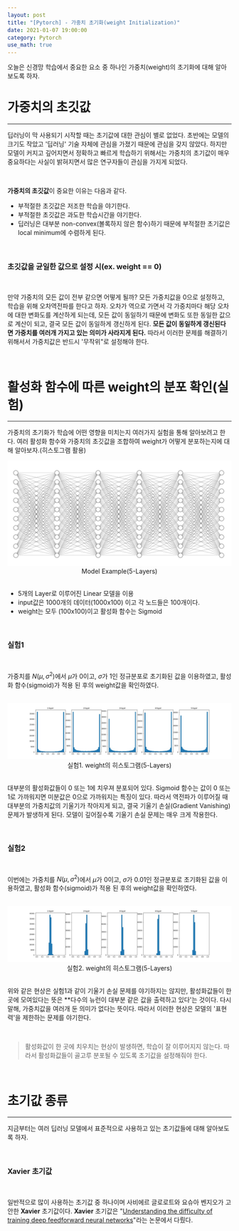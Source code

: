 ```yaml
---
layout: post
title: "[Pytorch] - 가중치 초기화(weight Initialization)"
date: 2021-01-07 19:00:00
category: Pytorch
use_math: true
---
```


오늘은 신경망 학습에서 중요한 요소 중 하나인 가중치(weight)의 초기화에 대해 알아보도록 하자.

# 가중치의 초깃값
<hr>

딥러닝이 막 사용되기 시작할 때는 초기값에 대한 관심이 별로 없었다. 초반에는 모델의 크기도 작았고 '딥러닝' 기술 자체에 관심을 가졌기 때문에 관심을 갖지 않았다. 하지만 모델이 커지고 깊어지면서 정확하고 빠르게 학습하기 위해서는 가중치의 초기값이 매우 중요하다는 사실이 밝혀지면서 많은 연구자들이 관심을 가지게 되었다. 

<br>

**가중치의 초깃값**이 중요한 이유는 다음과 같다.
- 부적절한 초깃값은 저조한 학습을 야기한다.
- 부적절한 초깃값은 과도한 학습시간을 야기한다.
- 딥러닝은 대부분 non-convex(볼록하지 않은 함수)하기 때문에 부적절한 초기값은 local minimum에 수렴하게 된다.

<br>

### 초깃값을 균일한 값으로 설정 시(ex. weight == 0)

<br>

만약 가중치의 모든 값이 전부 같으면 어떻게 될까? 모든 가중치값을 0으로 설정하고, 학습을 위해 오차역전파를 한다고 하자. 오차가 역으로 가면서 각 가중치마다 해당 오차에 대한 변화도를 계산하게 되는데, 모든 값이 동일하기 때문에 변화도 또한 동일한 값으로 계산이 되고, 결국 모든 값이 동일하게 갱신하게 된다. **모든 값이 동일하게 갱신된다면 가중치를 여러개 가지고 있는 의미가 사라지게 된다.** 따라서 이러한 문제를 해결하기 위해서서 가중치값은 반드시 '무작위"로 설정해야 한다.

<br>

# 활성화 함수에 따른 weight의 분포 확인(실험)
<hr>

가중치의 초기화가 학습에 어떤 영향을 미치는지 여러가지 실험을 통해 알아보려고 한다. 여러 활성화 함수와 가중치의 초깃값을 조합하여 weight가 어떻게 분포하는지에 대해 알아보자.(히스토그램 활용)

<center>
<img  src="/public/img/pytorch/layer5.PNG" width="" style='margin: 0px auto;'/>
<figcaption> Model Example(5-Layers) </figcaption>
</center>

<br>

- 5개의 Layer로 이루어진 Linear 모델을 이용
- input값은 1000개의 데이터(1000x100) 이고 각 노드들은 100개이다.
- weight는 모두 (100x100)이고 활성화 함수는 Sigmoid

<br>

### 실험1

<br>

가중치를 $N(\mu, \sigma^2)$에서 $\mu$가 0이고, $\sigma$가 1인 정규분포로 초기화된 값을 이용하였고, 활성화 함수(sigmoid)가 적용 된 후의 weight값을 확인하였다.

<br>

<center>
<img  src="/public/img/pytorch/sigmoid_weight.jpg" width="" style='margin: 0px auto;'/>
<figcaption> 실험1. weight의 히스토그램(5-Layers) </figcaption>
</center>

<br>

대부분의 활성화값들이 0 또는 1에 치우져 분포되어 있다. Sigmoid 함수는 값이 0 또는 1로 가까워지면 미분값은 0으로 가까워지는 특징이 있다. 따라서 역전파가 이루어질 때 대부분의 가중치값의 기울기가 작아지게 되고, 결국 기울기 손실(Gradient Vanishing) 문제가 발생하게 된다. 모델이 깊어질수록 기울기 손실 문제는 매우 크게 작용한다. 

<br>

### 실험2

<br>

이번에는 가중치를 $N(\mu, \sigma^2)$에서 $\mu$가 0이고, $\sigma$가 0.01인 정규분포로 초기화된 값을 이용하였고, 활성화 함수(sigmoid)가 적용 된 후의 weight값을 확인하였다.

<br>

<center>
<img  src="/public/img/pytorch/sigmoid_weight2.jpg" width="" style='margin: 0px auto;'/>
<figcaption> 실험2. weight의 히스토그램(5-Layers) </figcaption>
</center>

<br>

위와 같은 현상은 실험1과 같이 기울기 손실 문제를 야기하지는 않지만, 활성화값들이 한 곳에 모여있다는 뜻은 **다수의 뉴런이 대부분 같은 값을 출력하고 있다'는 것이다. 다시 말해, 가중치값을 여러개 둔 의미가 없다는 뜻이다. 따라서 이러한 현상은 모델의 '표현력'을 제한하는 문제를 야기한다.

<br>

> 활성화값이 한 곳에 치우치는 현상이 발생하면, 학습이 잘 이루어지지 않는다. 따라서 활성화값들이 골고루 분포될 수 있도록 초기값을 설정해줘야 한다.

<br>

# 초기값 종류
<hr>

지금부터는 여러 딥러닝 모델에서 표준적으로 사용하고 있는 초기값들에 대해 알아보도록 하자.

<br>

### Xavier 초기값

<br>

일반적으로 많이 사용하는 초기값 중 하나이며 사비에르 글로로트와 요슈아 벤지오가 고안한 **Xavier** 초기값이다. **Xavier** 초기값은 "[Understanding the difficulty of training deep feedforward neural networks](http://proceedings.mlr.press/v9/glorot10a/glorot10a.pdf)"라는 논문에서 다뤘다. 